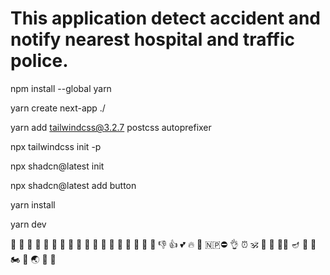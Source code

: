 # This application detect accident and notify nearest hospital and traffic police.

npm install --global yarn

yarn create next-app ./

yarn add tailwindcss@3.2.7 postcss autoprefixer

npx tailwindcss init -p

npx shadcn@latest init

npx shadcn@latest add button

yarn install

yarn dev

🙂 🤣 🤭 🤬 🤮 🤕 😤 🤡 🥵 🤗 🤦 🤔 🤪 👿 🥰 🤩 🙋 🙈 👎 👍  💕 🔥 🧊 🇳🇵⛔ 👌 ⏰ 🕉 👨 👩‍ 👩‍🔬 🪔 🚌 🏥 🏍 🌹 🌏 🙏 🐞